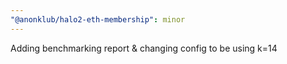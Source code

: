 ```yaml
---
"@anonklub/halo2-eth-membership": minor
---
```


Adding benchmarking report & changing config to be using k=14
